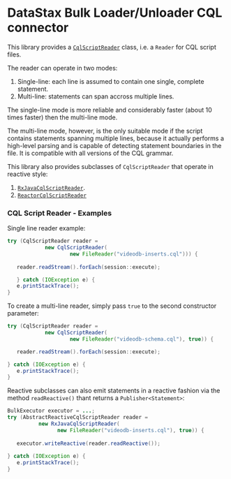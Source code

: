 # DataStax Bulk Loader/Unloader CQL connector

This library provides a [`CqlScriptReader`](api/src/main/java/com/datastax/oss/driver/bulk/api/cql/CqlScriptReader.java) 
class, i.e. a `Reader` for CQL script files.

The reader can operate in two modes:

1. Single-line: each line is assumed to contain one single, complete statement.
2. Multi-line: statements can span accross multiple lines.

The single-line mode is more reliable and considerably faster (about 10 times faster) 
then the multi-line mode.

The multi-line mode, however, is the only suitable mode if the script contains statements 
spanning multiple lines, because it actually performs a high-level parsing and is capable 
of detecting statement boundaries in the file. It is compatible with all versions of the CQL grammar.

This library also provides subclasses of `CqlScriptReader` that operate in reactive style: 

1. [`RxJavaCqlScriptReader`](rxjava/src/main/java/com/datastax/oss/driver/bulk/api/cql/RxJavaCqlScriptReader.java).
2. [`ReactorCqlScriptReader`](reactor/src/main/java/com/datastax/oss/driver/bulk/api/cql/ReactorCqlScriptReader.java)

### CQL Script Reader - Examples

Single line reader example:

```java
try (CqlScriptReader reader =
            new CqlScriptReader(
                    new FileReader("videodb-inserts.cql"))) {
    
   reader.readStream().forEach(session::execute);

   } catch (IOException e) {
   e.printStackTrace();
}
```

To create a multi-line reader, simply pass `true` to the second constructor parameter:

```java
try (CqlScriptReader reader =
            new CqlScriptReader(
                    new FileReader("videodb-schema.cql"), true)) {

   reader.readStream().forEach(session::execute);

} catch (IOException e) {
   e.printStackTrace();
}
```

Reactive subclasses can also emit statements in a reactive fashion via the method 
`readReactive()` thant returns a `Publisher<Statement>`:

```java
BulkExecutor executor = ...;
try (AbstractReactiveCqlScriptReader reader =
          new RxJavaCqlScriptReader(               
                new FileReader("videodb-inserts.cql"), true)) {
    
   executor.writeReactive(reader.readReactive());
   
} catch (IOException e) {
   e.printStackTrace();
}
```
